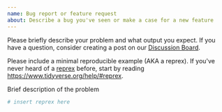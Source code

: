 ```yaml
---
name: Bug report or feature request
about: Describe a bug you've seen or make a case for a new feature
---
```


Please briefly describe your problem and what output you expect. If you have a question, consider creating a post on our [Discussion Board](https://github.com/hubverse-org/hubValidations/discussions).

Please include a minimal reproducible example (AKA a reprex). If you've never heard of a [reprex](http://reprex.tidyverse.org/) before, start by reading <https://www.tidyverse.org/help/#reprex>.

Brief description of the problem

```r
# insert reprex here
```
